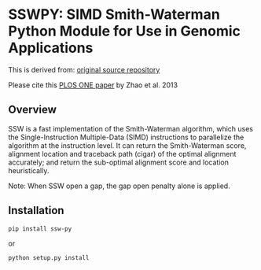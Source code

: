 # SSWPY: SIMD Smith-Waterman Python Module for Use in Genomic Applications

This is derived from:
[original source repository](https://github.com/mengyao/Complete-Striped-Smith-Waterman-Library)

Please cite this [PLOS ONE paper](http://dx.plos.org/10.1371/journal.pone.0082138) by Zhao et al. 2013

## Overview

SSW is a fast implementation of the Smith-Waterman algorithm, which uses the
Single-Instruction Multiple-Data (SIMD) instructions to parallelize the
algorithm at the instruction level. It can return the Smith-Waterman score,
alignment location and traceback path (cigar) of the optimal alignment
accurately; and return the sub-optimal alignment score and location
heuristically.

Note: When SSW open a gap, the gap open penalty alone is applied.

## Installation

    pip install ssw-py


or

    python setup.py install
